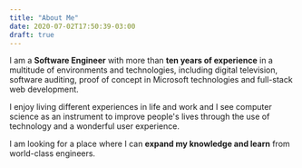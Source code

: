 ```yaml
---
title: "About Me"
date: 2020-07-02T17:50:39-03:00
draft: true
---
```


I am a **Software Engineer** with more than **ten years of experience** in a multitude of environments and technologies, including digital television, software auditing, proof of concept in Microsoft technologies and full-stack web development.

I enjoy living different experiences in life and work and I see computer science as an instrument to improve people's lives through the use of technology and a wonderful user experience.

I am looking for a place where I can **expand my knowledge and learn** from world-class engineers. 

